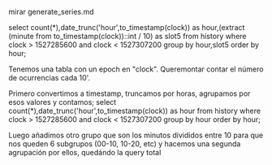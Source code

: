 mirar generate_series.md

select count(*),date_trunc('hour',to_timestamp(clock)) as hour,(extract (minute from to_timestamp(clock))::int / 10) as slot5 from history where clock > 1527285600 and clock < 1527307200 group by hour,slot5 order by hour;

Tenemos una tabla con un epoch en "clock".
Queremontar contar el número de ocurrencias cada 10'.

Primero convertimos a timestamp, truncamos por horas, agrupamos por esos valores y contamos;
select count(*),date_trunc('hour',to_timestamp(clock)) as hour from history where clock > 1527285600 and clock < 1527307200 group by hour order by hour;

Luego añadimos otro grupo que son los minutos divididos entre 10 para que nos queden 6 subgrupos (00-10, 10-20, etc) y hacemos una segunda agrupación por ellos, quedándo la query total

